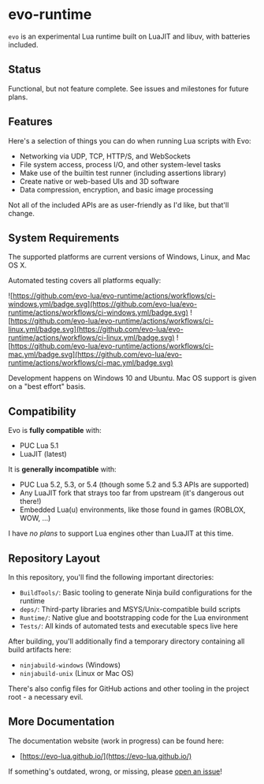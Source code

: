 # evo-runtime

``evo`` is an experimental Lua runtime built on LuaJIT and libuv, with batteries included.

## Status

Functional, but not feature complete. See issues and milestones for future plans.

## Features

Here's a selection of things you can do when running Lua scripts with Evo:

* Networking via UDP, TCP, HTTP/S, and WebSockets
* File system access, process I/O, and other system-level tasks
* Make use of the builtin test runner (including assertions library)
* Create native or web-based UIs and 3D software
* Data compression, encryption, and basic image processing

Not all of the included APIs are as user-friendly as I'd like, but that'll change.

## System Requirements

The supported platforms are current versions of Windows, Linux, and Mac OS X.

Automated testing covers all platforms equally:

![https://github.com/evo-lua/evo-runtime/actions/workflows/ci-windows.yml/badge.svg](https://github.com/evo-lua/evo-runtime/actions/workflows/ci-windows.yml/badge.svg)
![https://github.com/evo-lua/evo-runtime/actions/workflows/ci-linux.yml/badge.svg](https://github.com/evo-lua/evo-runtime/actions/workflows/ci-linux.yml/badge.svg)
![https://github.com/evo-lua/evo-runtime/actions/workflows/ci-mac.yml/badge.svg](https://github.com/evo-lua/evo-runtime/actions/workflows/ci-mac.yml/badge.svg)

Development happens on Windows 10 and Ubuntu. Mac OS support is given on a "best effort" basis.

## Compatibility

Evo is **fully compatible** with:

* PUC Lua 5.1
* LuaJIT (latest)

It is **generally incompatible** with:

* PUC Lua 5.2, 5.3, or 5.4 (though some 5.2 and 5.3 APIs are supported)
* Any LuaJIT fork that strays too far from upstream (it's dangerous out there!)
* Embedded Lua(u) environments, like those found in games (ROBLOX, WOW, ...)

I have *no plans* to support Lua engines other than LuaJIT at this time.

## Repository Layout

In this repository, you'll find the following important directories:

* ``BuildTools/``: Basic tooling to generate Ninja build configurations for the runtime
* ``deps/``: Third-party libraries and MSYS/Unix-compatible build scripts
* ``Runtime/``: Native glue and bootstrapping code for the Lua environment
* ``Tests/``: All kinds of automated tests and executable specs live here

After building, you'll additionally find a temporary directory containing all build artifacts here:

* ``ninjabuild-windows`` (Windows)
* ``ninjabuild-unix`` (Linux or Mac OS)

There's also config files for GitHub actions and other tooling in the project root - a necessary evil.

## More Documentation

The documentation website (work in progress) can be found here:

* [https://evo-lua.github.io/](https://evo-lua.github.io/)

If something's outdated, wrong, or missing, please [open an issue](https://github.com/evo-lua/evo-lua.github.io)!
